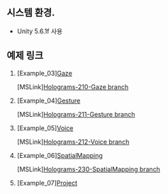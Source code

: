 ## 시스템 환경.

* Unity 5.6.1f 사용

## 예제 링크

1. [Example_03][Gaze](https://github.com/mipsdoc/HoloLens_Example/tree/Example_03)
   
   [MSLink][Holograms-210-Gaze branch](https://github.com/Microsoft/HolographicAcademy/tree/Holograms-210-Gaze)
   

2. [Example_04][Gesture](https://github.com/mipsdoc/HoloLens_Example/tree/Example_04)
   
   [MSLink][Holograms-211-Gesture branch](https://github.com/Microsoft/HolographicAcademy/tree/Holograms-211-Gesture)


3. [Example_05][Voice](https://github.com/mipsdoc/HoloLens_Example/tree/Example_05)
   
   [MSLink][Holograms-212-Voice branch](https://github.com/Microsoft/HolographicAcademy/tree/Holograms-212-Voice)


4. [Example_06][SpatialMapping](https://github.com/mipsdoc/HoloLens_Example/tree/Example_06)
   
   [MSLink][Holograms-230-SpatialMapping branch](https://github.com/Microsoft/HolographicAcademy/tree/Holograms-230-SpatialMapping)


5. [Example_07][Project](https://github.com/mipsdoc/HoloLens_Example/tree/Example_07)


 
